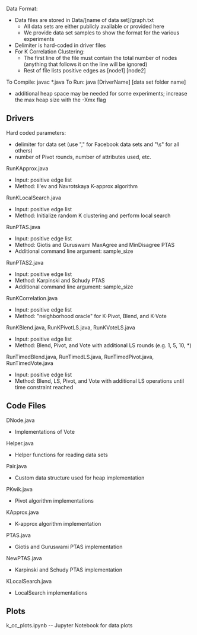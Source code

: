 Data Format:
* Data files are stored in Data/[name of data set]/graph.txt
  * All data sets are either publicly available or provided here
  * We provide data set samples to show the format for the various experiments 
* Delimiter is hard-coded in driver files
* For K Correlation Clustering: 
  * The first line of the file must contain the total number of nodes (anything that follows it on the line will be ignored)
  * Rest of file lists positive edges as [node1] [node2]

To Compile: javac *.java
To Run: java [DriverName] [data set folder name]
* additional heap space may be needed for some experiments; increase the max heap size with the -Xmx flag

Drivers
-------

Hard coded parameters:
* delimiter for data set (use "," for Facebook data sets and "\\s" for all others)
* number of Pivot rounds, number of attributes used, etc. 

RunKApprox.java
* Input: positive edge list
* Method: Il'ev and Navrotskaya K-approx algorithm

RunKLocalSearch.java
* Input: positive edge list
* Method: Initialize random K clustering and perform local search

RunPTAS.java
* Input: positive edge list
* Method: Giotis and Guruswami MaxAgree and MinDisagree PTAS
* Additional command line argument: sample_size

RunPTAS2.java
* Input: positive edge list
* Method: Karpinski and Schudy PTAS
* Additional command line argument: sample_size

RunKCorrelation.java
* Input: positive edge list
* Method: "neighborhood oracle" for K-Pivot, Blend, and K-Vote

RunKBlend.java, RunKPivotLS.java, RunKVoteLS.java
* Input: positive edge list
* Method: Blend, Pivot, and Vote with additional LS rounds (e.g. 1, 5, 10, *)

RunTimedBlend.java, RunTimedLS.java, RunTimedPivot.java, RunTimedVote.java
* Input: positive edge list
* Method: Blend, LS, Pivot, and Vote with additional LS operations until time constraint reached

Code Files
----------

DNode.java
* Implementations of Vote

Helper.java
* Helper functions for reading data sets

Pair.java
* Custom data structure used for heap implementation

PKwik.java
* Pivot algorithm implementations

KApprox.java
* K-approx algorithm implementation

PTAS.java
* Giotis and Guruswami PTAS implementation

NewPTAS.java
* Karpinski and Schudy PTAS implementation

KLocalSearch.java
* LocalSearch implementations


Plots
-----

k_cc_plots.ipynb
-- Jupyter Notebook for data plots
